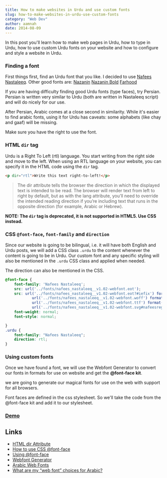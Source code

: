```yaml
---
title: How to make websites in Urdu and use custom fonts 
slug: how-to-make-websites-in-urdu-use-custom-fonts
category: "Web Dev"
author: aamnah
date: 2014-08-09
---
```


In this post you'll learn how to make web pages in Urdu, how to type in Urdu, how to use custom Urdu fonts on your website and how to configure and style a website in Urdu.

### Finding a font
First things first, find an Urdu font that you like. I decided to use [Nafees Nastaleeq](). Other good fonts are:
[Nazanin]()
[Nazanin Bold]()
[Farhood]()

If you are having difficulty finding good Urdu fonts (type faces), try Persian. Persian is written very similar to Urdu (both are written in Nastaleeq script) and will do nicely for our use.

After Persian, Arabic comes at a close second in similarity. While it's easier to find arabic fonts,  using it for Urdu has caveats: some alphabets (like chay and gaaf) will be missing. 

Make sure you have the right to use the font.

### HTML `dir` tag
Urdu is a Right To Left (rtl) language. You start writing from the right side and move to the left. When using an RTL language on your website, you can specify it in the HTML code using the `dir` tag.

```html
<p dir="rtl">Write this text right-to-left!</p>
```
    
> The dir attribute tells the browser the direction in which the displayed text is intended to be read. The browser will render text from left to right by default, but as with the lang attribute, you’ll need to override the intended reading direction if you’re including text that runs in the opposite direction (for example, Arabic or Hebrew).

**NOTE: The `dir` tag is deprecated, it is not supported in HTML5. Use CSS instead.**

### CSS `@font-face`, `font-family` and `direction` ###
Since our website is going to be bilingual, i.e. it will have both English and Urdu posts, we will add a CSS class `.urdu` to the content whenever the content is going to be in Urdu. Our custom font and any specific styling will also be mentioned in the `.urdu` CSS class and applied when needed.

The direction can also be mentioned in the CSS. 
	
```css
@font-face {
	font-family: 'Nafees Nastaleeq';
	src: url('../fonts/nafees_nastaleeq__v1.02-webfont.eot');
	src: url('../fonts/nafees_nastaleeq__v1.02-webfont.eot?#iefix') format('embedded-opentype'),
			url('../fonts/nafees_nastaleeq__v1.02-webfont.woff') format('woff'),
			url('../fonts/nafees_nastaleeq__v1.02-webfont.ttf') format('truetype'),
			url('../fonts/nafees_nastaleeq__v1.02-webfont.svg#nafeesregular') format('svg');
	font-weight: normal;
	font-style: normal;

}
.urdu {
	font-family: "Nafees Nastaleeq";
	direction: rtl;
}
```

### Using custom fonts ###
Once we have found a font, we will use the Webfont Generator to convert our fonts in formats for use on website and get the **@font-face kit**.

we are going to generate our magical fonts for use on the web with support for all browsers.

Font faces are defined in the css stylesheet. So we'll take the code from the @font-face kit and add it to our stylesheet.

### [Demo]({{site.url}}/lets_write_in_urdu/) ### 

Links
---

- [HTML dir Attribute](http://reference.sitepoint.com/html/core-attributes/dir)
- [How to use CSS @font-face](http://nicewebtype.com/notes/2009/10/30/how-to-use-css-font-face/)
- [Using @font-face](http://css-tricks.com/snippets/css/using-font-face/)
- [Webfont Generator](http://www.fontsquirrel.com/tools/webfont-generator)
- [Arabic Web Fonts](http://www.fonts.com/search/web-fonts?SortColumn=relevancy&searchtext=arabic&ShowAllFonts=Desktop&SearchType=WebFonts#product_top)
- [What are my “web font” choices for Arabic?](http://stackoverflow.com/questions/7185106/what-are-my-web-font-choices-for-arabic)
